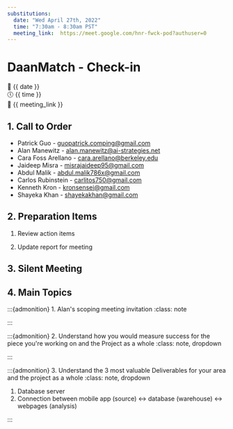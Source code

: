 ```yaml
---
substitutions:
  date: "Wed April 27th, 2022"
  time: "7:30am - 8:30am PST"
  meeting_link:  https://meet.google.com/hnr-fwck-pod?authuser=0
---
```


# DaanMatch - Check-in

📅 {{ date }} <br>
🕔 {{ time }} <br>
🔗 {{ meeting_link }} <br>

## 1. Call to Order

- Patrick Guo - guopatrick.comping@gmail.com
- Alan Manewitz - alan.manewitz@ai-strategies.net
- Cara Foss Arellano - cara.arellano@berkeley.edu
- Jaideep Misra - misrajaideep95@gmail.com
- Abdul Malik - abdul.malik786x@gmail.com
- Carlos Rubinstein - carlitos750@gmail.com
- Kenneth Kron - kronsensei@gmail.com
- Shayeka Khan - shayekakhan@gmail.com

## 2. Preparation Items

1. Review action items

2. Update report for meeting

## 3. Silent Meeting 



## 4. Main Topics

:::{admonition} 1. Alan's scoping meeting invitation
:class: note



:::

:::{admonition} 2. Understand how you would measure success for the piece you're working on and the Project as a whole
:class: note, dropdown

:::

:::{admonition} 3. Understand the 3 most valuable Deliverables for your area and the project as a whole
:class: note, dropdown

1. Database server
2. Connection between mobile app (source) <-> database (warehouse) <-> webpages (analysis)

:::
